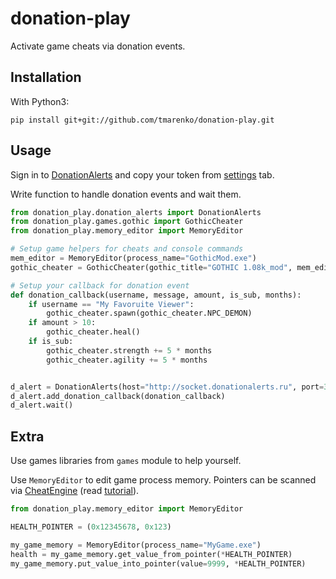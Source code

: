 # donation-play

Activate game cheats via donation events.

## Installation

With Python3:

```pip install git+git://github.com/tmarenko/donation-play.git```

## Usage

Sign in to [DonationAlerts](https://www.donationalerts.com/) and copy your token from [settings](https://www.donationalerts.com/dashboard/general) tab.

Write function to handle donation events and wait them.

```python
from donation_play.donation_alerts import DonationAlerts
from donation_play.games.gothic import GothicCheater
from donation_play.memory_editor import MemoryEditor

# Setup game helpers for cheats and console commands
mem_editor = MemoryEditor(process_name="GothicMod.exe")
gothic_cheater = GothicCheater(gothic_title="GOTHIC 1.08k_mod", mem_editor=mem_editor)

# Setup your callback for donation event
def donation_callback(username, message, amount, is_sub, months):
    if username == "My Favoruite Viewer":
        gothic_cheater.spawn(gothic_cheater.NPC_DEMON)
    if amount > 10:
        gothic_cheater.heal()
    if is_sub:
        gothic_cheater.strength += 5 * months
        gothic_cheater.agility += 5 * months


d_alert = DonationAlerts(host="http://socket.donationalerts.ru", port=3031, token="my_token")
d_alert.add_donation_callback(donation_callback)
d_alert.wait()
```

## Extra

Use games libraries from ```games``` module to help yourself.

Use ```MemoryEditor``` to edit game process memory. Pointers can be scanned via [CheatEngine](https://www.cheatengine.org/)
(read [tutorial](https://wiki.cheatengine.org/index.php?title=Tutorials:Cheat_Engine_Tutorial_Guide_x64)).

```python
from donation_play.memory_editor import MemoryEditor

HEALTH_POINTER = (0x12345678, 0x123)

my_game_memory = MemoryEditor(process_name="MyGame.exe")
health = my_game_memory.get_value_from_pointer(*HEALTH_POINTER)
my_game_memory.put_value_into_pointer(value=9999, *HEALTH_POINTER)
```